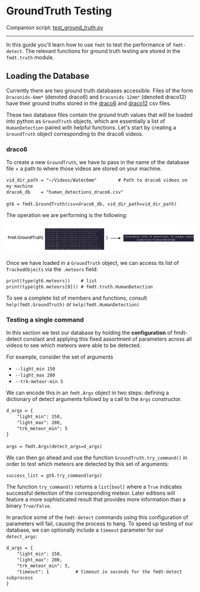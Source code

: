 # GroundTruth Testing
Companion script: [test_ground_truth.py]()

---

In this guide you'll learn how to use `fmdt` to test the performance of `fmdt-detect`. The relevant
functions for ground truth testing are stored in the `fmdt.truth` module.

## Loading the Database

Currently there are two ground truth databases accessible. Files of the form 
`Draconids-6mm*` (denoted draco6) and `Draconids-12mm*` (denoted draco12) have their
ground truths stored in the [draco6](https://github.com/ejovo13/fmdt_python_clean/blob/build/human_detections_draco12.csv) and [draco12](https://github.com/ejovo13/fmdt_python_clean/blob/build/human_detections_draco6.csv) csv files. 

These two database files contain the ground truth values that will be loaded into python as
`GroundTruth` objects, which are essentially a list of `HumanDetection` paired with helpful
functions. Let's start by creating a `GroundTruth` object corresponding to the draco6 videos.

### draco6

To create a new `GroundTruth`, we have to pass in the name of the database file + a path 
to where those videos are stored on your machine.

```
vid_dir_path = "~/Videos/Watec6mm"        # Path to draco6 videos on my machine
draco6_db    = "human_detections_draco6.csv"

gt6 = fmdt.GroundTruth(csv=draco6_db, vid_dir_path=vid_dir_path)
```

The operation we are performing is the following:

![gt_diagram](../media/gt_diagram.png)

Once we have loaded in a `GroundTruth` object, we can access its list of `TrackedObjects`
via the `.meteors` field:

```
print(type(gt6.meteors))    # list
print(type(gt6.meteors[0])) # fmdt.truth.HumanDetection
```

To see a complete list of members and functions, consult `help(fmdt.GroundTruth)` or `help(fmdt.HumanDetection)`

### Testing a single command

In this section we test our database by holding the **configuration** of fmdt-detect 
constant and applying this fixed assortment of parameters across all videos to see 
which meteors were able to be detected. 

For example, consider the set of arguments

- `--light_min 150`
- `--light_max 200`
- `--trk-meteor-min 5`

We can encode this in an `fmdt.Args` object in two steps: defining a dictionary of 
detect arguments followd by a call to the `Args` constructor.

```
d_args = {
    "light_min": 150,
    "light_max": 200,
    "trk_meteor_min": 5
}

args = fmdt.Args(detect_args=d_args)
```

We can then go ahead and use the function `GroundTruth.try_command()` in order to 
test which meteors are detected by this set of arguments:

```
success_list = gt6.try_command(args)
```

The function `try_command()` returns a `list[bool]` where a `True` indicates successful
detection of the corresponding meteor. Later editions will feature a more sophisticated
result that provides more information than a binary `True/False`.

In practice some of the `fmdt-detect` commands using this configuration of parameters will fail,
causing the process to hang. To speed up testing of our database, we can optionally
include a `timeout` parameter for our `detect_args`:

```
d_args = {
    "light_min": 150,
    "light_max": 200,
    "trk_meteor_min": 5,
    "timeout": 1          # timeout in seconds for the fmdt-detect subprocess
}
```